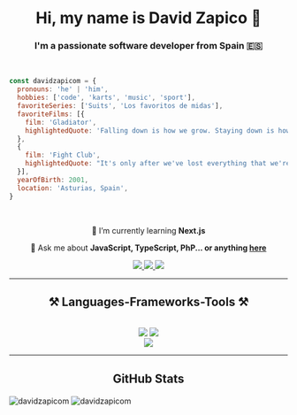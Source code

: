 <h1 align='center'>
    Hi, my name is David Zapico 👋
</h1>

<h3 align='center'>I'm a passionate software developer from Spain 🇪🇸</h3>

<br/>

```js
const davidzapicom = {
  pronouns: 'he' | 'him',
  hobbies: ['code', 'karts', 'music', 'sport'],
  favoriteSeries: ['Suits', 'Los favoritos de midas'],
  favoriteFilms: [{
    film: 'Gladiator',
    highlightedQuote: 'Falling down is how we grow. Staying down is how we die.',
  },
  {
    film: 'Fight Club',
    highlightedQuote: "It's only after we've lost everything that we're free to do anything.",
  }],
  yearOfBirth: 2001,
  location: 'Asturias, Spain',
}
```

<br/>

<div align='center'>

🌱 I’m currently learning **Next.js**

💬 Ask me about **JavaScript, TypeScript, PhP... or anything [here](https://davidzapico.com/en/contact)**

 </div>

<div align='center'>
  <a href="mailto:davidzapico@davidzapico.com">
    <img src="https://img.shields.io/badge/Gmail-333333?style=for-the-badge&logo=gmail&logoColor=red" />
  </a>
  <a href="https://linkedin.com/in/davidzapicom" target="_blank">
    <img src="https://img.shields.io/badge/LinkedIn-0077B5?style=for-the-badge&logo=linkedin&logoColor=white" target="_blank" />
  </a>
  <a href="https://davidzapico.com" target="_blank">
     <img src="https://img.shields.io/badge/Portfolio-FF5722?style=for-the-badge&logo=todoist&logoColor=white" target="_blank" /> <!-- sqlite, safari, google-chrome are other good icon options -->
  </a>
</div>

 <hr/>

<h2 align='center'>⚒️ Languages-Frameworks-Tools ⚒️</h2>
<br/>
<div align='center'>
    <img src="https://skillicons.dev/icons?i=html,css,bootstrap,nextjs,react,nuxtjs,javascript,typescript,nodejs,php,java" />
    <img src="https://skillicons.dev/icons?i=nest,bun,postgres,mysql,mongodb,redis,sequelize,bash,markdown,jest" /><br>
    <img src="https://skillicons.dev/icons?i=vscode,docker,azure,heroku,cloudflare,sentry,figma,git,github,ghactions,gitlab,bitbucket,postman" />
</div>

 <hr/>

<h2 align='center'>GitHub Stats</h2>

<div>

<img align="center" src="https://github-readme-stats.vercel.app/api/top-langs?username=davidzapicom&show_icons=true&locale=en&layout=compact" alt="davidzapicom" />

<img align="center" src="https://github-readme-streak-stats.herokuapp.com/?user=davidzapicom&" alt="davidzapicom" />

</div>
